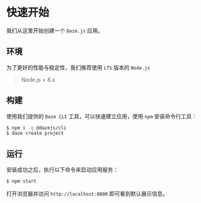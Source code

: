 # 快速开始
我们从这里开始创建一个 `Daze.js` 应用。

## 环境
为了更好的性能与稳定性，我们推荐使用 `LTS` 版本的 `Node.js`
> Node.js > 8.x
 
## 构建
使用我们提供的 `Daze CLI` 工具，可以快速建立应用，使用 `npm` 安装命令行工具：
```bash
$ npm i -g @dazejs/cli
$ daze create project
```

## 运行
安装成功之后，执行以下命令来启动应用服务：
```bash
$ npm start
```
打开浏览器并访问 `http://localhost:8000` 即可看到默认展示信息。